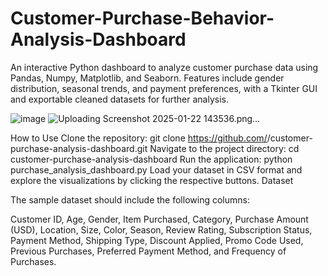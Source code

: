 # Customer-Purchase-Behavior-Analysis-Dashboard
An interactive Python dashboard to analyze customer purchase data using Pandas, Numpy, Matplotlib, and Seaborn. Features include gender distribution, seasonal trends, and payment preferences, with a Tkinter GUI and exportable cleaned datasets for further analysis.

![image](https://github.com/user-attachments/assets/1d3a5a86-6203-4148-9078-97816596720c)
![Uploading Screenshot 2025-01-22 143536.png…]()

How to Use
Clone the repository:
git clone https://github.com/<your-username>/customer-purchase-analysis-dashboard.git
Navigate to the project directory:
cd customer-purchase-analysis-dashboard
Run the application:
python purchase_analysis_dashboard.py
Load your dataset in CSV format and explore the visualizations by clicking the respective buttons.
Dataset

The sample dataset should include the following columns:

Customer ID, Age, Gender, Item Purchased, Category, Purchase Amount (USD), Location, Size, Color, Season, Review Rating, Subscription Status, Payment Method, Shipping Type, Discount Applied, Promo Code Used, Previous Purchases, Preferred Payment Method, and Frequency of Purchases.
